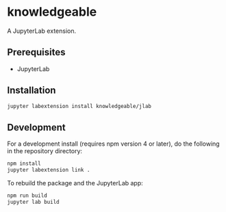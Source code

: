 # knowledgeable

A JupyterLab extension.


## Prerequisites

* JupyterLab

## Installation

```bash
jupyter labextension install knowledgeable/jlab
```

## Development

For a development install (requires npm version 4 or later), do the following in the repository directory:

```bash
npm install
jupyter labextension link .
```

To rebuild the package and the JupyterLab app:

```bash
npm run build
jupyter lab build
```


